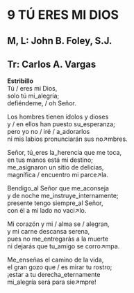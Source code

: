 # 9 TÚ ERES MI DIOS

## M, L: John B. Foley, S.J.
## Tr: Carlos A. Vargas

**Estribillo**  
Tú / eres mi Dios,  
solo tú mi_alegría;  
defiéndeme, / oh Señor.  

Los hombres tienen ídolos y dioses  
y / en ellos han puesto su_esperanza;  
pero yo no / iré / a_adorarlos  
ni mis labios pronunciarán sus no↗mbres.  

Señor, tú_eres la_herencia que me toca,  
en tus manos está mi destino;  
me_asignaron un sitio de delicias,  
magnífica / encuentro mi parce↗la.  

Bendigo_al Señor que me_aconseja  
y de noche me_instruye_internamente;  
presente tengo siempre_al Señor,  
con él a mi lado no vaci↗lo.  
  

Mi corazón y mi / alma se / alegran,  
y mi carne descansa serena,  
pues no me_entregarás a la muerte  
ni dejarás que tu_amigo se corro↗mpa.  
  

Me_enseñas el camino de la vida,  
el gran gozo que / es mirar tu rostro;  
¡estar a tu derecha_eternamente  
mi_alegría será para sie↗mpre!  

